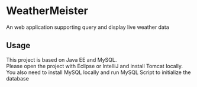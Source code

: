 # WeatherMeister
An web application supporting query and display live weather data

## Usage
This project is based on Java EE and MySQL.<br/>
Please open the project with Eclipse or IntelliJ and install Tomcat locally.<br/>
You also need to install MySQL locally and run MySQL Script to initialize the database
